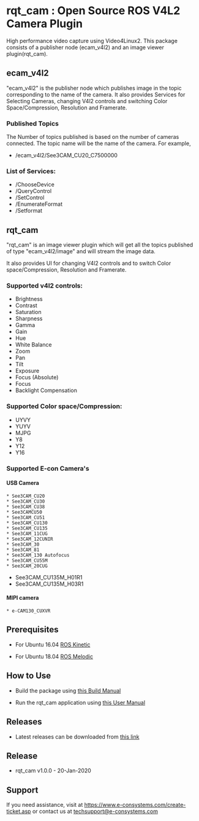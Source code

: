 

# rqt_cam : Open Source ROS V4L2 Camera Plugin

High performance video capture using Video4Linux2. This package consists of a publisher node (ecam_v4l2) and an image viewer plugin(rqt_cam).

## ecam_v4l2

"ecam_v4l2" is the publisher node which publishes image in the topic corresponding to the name of the camera.
It also provides Services for Selecting Cameras, changing V4l2 controls and switching Color Space/Compression, Resolution and Framerate.

### Published Topics
The Number of topics published is based on the number of cameras connected.
The topic name will be the name of the camera.
For example,
* /ecam_v4l2/See3CAM_CU20_C7500000

### List of Services:
* /ChooseDevice
* /QueryControl
* /SetControl
* /EnumerateFormat
* /Setformat

## rqt_cam

"rqt_cam" is an image viewer plugin which will get all the topics published of type "ecam_v4l2/image" and will stream the image data.

It also provides UI for changing V4l2 controls and to switch Color space/Compression, Resolution and Framerate.

### Supported v4l2 controls:
* Brightness
* Contrast
* Saturation
* Sharpness
* Gamma
* Gain
* Hue
* White Balance
* Zoom
* Pan
* Tilt
* Exposure
* Focus (Absolute)
* Focus
* Backlight Compensation

### Supported Color space/Compression:

* UYVY
* YUYV
* MJPG
* Y8
* Y12
* Y16

### Supported E-con Camera's
#### USB Camera

	* See3CAM_CU20
	* See3CAM_CU30
	* See3CAM_CU38
	* See3CAMCU50
	* See3CAM_CU51
	* See3CAM_CU130
	* See3CAM_CU135
	* See3CAM_11CUG
	* See3CAM_12CUNIR
	* See3CAM_30
	* See3CAM_81
	* See3CAM_130 Autofocus
	* See3CAM_CU55M
	* See3CAM_20CUG
  * See3CAM_CU135M_H01R1
  * See3CAM_CU135M_H03R1
#### MIPI camera
	* e-CAM130_CUXVR


## Prerequisites

- For Ubuntu 16.04 [ROS Kinetic](http://wiki.ros.org/kinetic/Installation/Ubuntu)

- For Ubuntu 18.04 [ROS Melodic](http://wiki.ros.org/melodic/Installation/Ubuntu)

## How to Use

- Build the package using [this Build Manual](https://github.com/econsystems/rqt_cam/tree/master/documents)

- Run the rqt_cam application using [this User Manual](https://github.com/econsystems/rqt_cam/tree/master/documents)


## Releases

* Latest releases can be downloaded from [this link](https://github.com/econsystems/rqt_cam/releases)

## Release

* rqt_cam v1.0.0		-	20-Jan-2020

## Support

If you need assistance, visit at https://www.e-consystems.com/create-ticket.asp or contact us at techsupport@e-consystems.com
